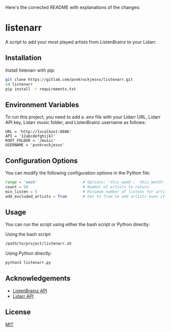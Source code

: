 Here's the corrected README with explanations of the changes:

# listenarr

A script to add your most played artists from ListenBrainz to your Lidarr.

## Installation

Install listenarr with pip:

```bash
git clone https://gitlab.com/pvnkrockjesvs/listenarr.git
cd listenarr
pip install -r requirements.txt
```

## Environment Variables

To run this project, you need to add a .env file with your Lidarr URL, Lidarr API key, Lidarr music folder, and ListenBrainz username as follows:

```
URL = 'http://localhost:8686'
API = '12abcdefghijkl'
ROOT_FOLDER = '/music'
USERNAME = 'pvnkrockjesvs'
```

## Configuration Options

You can modify the following configuration options in the Python file:

```python
range = 'week'                    # Options: 'this_week', 'this_month', 'this_year', 'week', 'month', 'quarter', 'year', 'half_yearly', 'all_time'
count = 50                        # Number of artists to return
min_listen = 5                    # Minimum number of listens for artists within the range
add_excluded_artists = True       # Set to True to add artists even if they are on the Import List Exclusions
```

## Usage

You can run the script using either the bash script or Python directly:

Using the bash script:
```bash
/path/to/project/listenarr.sh
```

Using Python directly:
```bash
python3 listenarr.py
```

## Acknowledgements

- [ListenBrainz API](https://listenbrainz.readthedocs.io/en/latest/users/api/index.html)
- [Lidarr API](https://lidarr.audio/docs/api/)

## License

[MIT](https://choosealicense.com/licenses/mit/)
